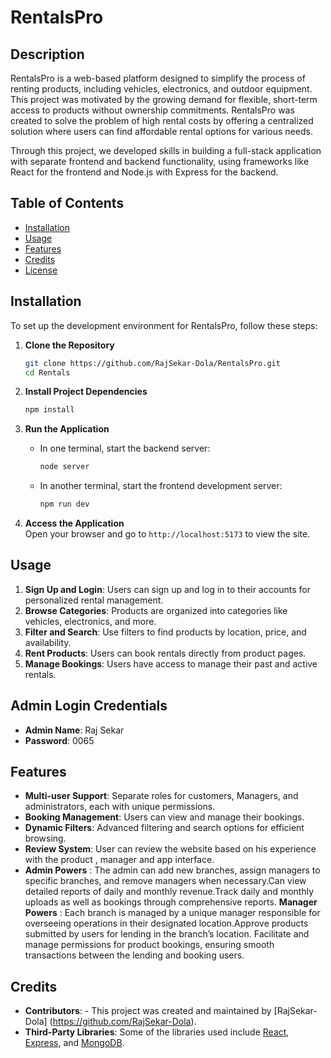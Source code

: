 
# RentalsPro

## Description

RentalsPro is a web-based platform designed to simplify the process of renting products, including vehicles, electronics, and outdoor equipment. This project was motivated by the growing demand for flexible, short-term access to products without ownership commitments. RentalsPro was created to solve the problem of high rental costs by offering a centralized solution where users can find affordable rental options for various needs.

Through this project, we developed skills in building a full-stack application with separate frontend and backend functionality, using frameworks like React for the frontend and Node.js with Express for the backend.

## Table of Contents

- [Installation](#installation)
- [Usage](#usage)
- [Features](#features)
- [Credits](#credits)
- [License](#license)

## Installation

To set up the development environment for RentalsPro, follow these steps:

1. **Clone the Repository**
   ```bash
   git clone https://github.com/RajSekar-Dola/RentalsPro.git
   cd Rentals
   ```

2. **Install Project Dependencies**
   ```bash
   npm install
   ```
3. **Run the Application**
   - In one terminal, start the backend server:
     ```bash
     node server
     ```
   - In another terminal, start the frontend development server:
     ```bash
     npm run dev
     ```

4. **Access the Application**  
   Open your browser and go to `http://localhost:5173` to view the site.

## Usage

1. **Sign Up and Login**: Users can sign up and log in to their accounts for personalized rental management.
2. **Browse Categories**: Products are organized into categories like vehicles, electronics, and more.
3. **Filter and Search**: Use filters to find products by location, price, and availability.
4. **Rent Products**: Users can book rentals directly from product pages.
5. **Manage Bookings**: Users have access to manage their past and active rentals.

## Admin Login Credentials
- **Admin Name**: Raj Sekar
- **Password**: 0065
## Features

- **Multi-user Support**: Separate roles for customers, Managers, and administrators, each with unique permissions.
- **Booking Management**: Users can view and manage their bookings.
- **Dynamic Filters**: Advanced filtering and search options for efficient browsing.
- **Review System**: User can review the website based on his experience with the product , manager and app interface.
- **Admin Powers** :  The admin can add new branches, assign managers to specific branches, and remove managers when necessary.Can view detailed reports of daily and monthly revenue.Track daily and monthly uploads as well as bookings through comprehensive reports.
**Manager Powers** : Each branch is managed by a unique manager responsible for overseeing operations in their designated location.Approve products submitted by users for lending in the branch’s location. Facilitate and manage permissions for product bookings, ensuring smooth transactions between the lending and booking users.

## Credits

- **Contributors**: - This project was created and maintained by [RajSekar-Dola] (https://github.com/RajSekar-Dola).
- **Third-Party Libraries**: Some of the libraries used include [React](https://reactjs.org/), [Express](https://expressjs.com/), and [MongoDB](https://www.mongodb.com/).

